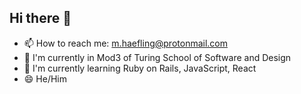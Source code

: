 ## Hi there 👋

<!--
**mhaefling/mhaefling** is a ✨ _special_ ✨ repository because its `README.md` (this file) appears on your GitHub profile.

Here are some ideas to get you started:

- 🔭 I’m currently working on ...
- 🌱 I’m currently learning ...
- 👯 I’m looking to collaborate on ...
- 🤔 I’m looking for help with ...
- 💬 Ask me about ...
- 📫 How to reach me: ...
- 😄 Pronouns: ...
- ⚡ Fun fact: ...
-->

- 📫 How to reach me: m.haefling@protonmail.com
- 🏫 I'm currently in Mod3 of Turing School of Software and Design
- 🌱 I'm currently learning Ruby on Rails, JavaScript, React
- 😄 He/Him
